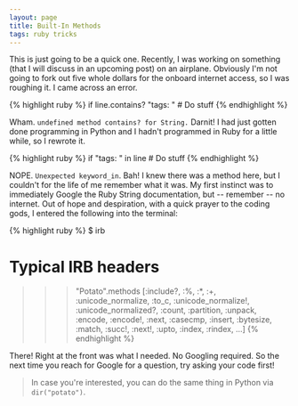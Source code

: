 ```yaml
---
layout: page
title: Built-In Methods
tags: ruby tricks
---
```


This is just going to be a quick one.  Recently, I was working on something (that I will discuss in an upcoming post) on an airplane.  Obviously I'm not going to fork out five whole dollars for the onboard internet access, so I was roughing it.  I came across an error.

{% highlight ruby %}
if line.contains? "tags: "
    # Do stuff
{% endhighlight %}

Wham.  `undefined method contains? for String.`  Darnit!  I had just gotten done programming in Python and I hadn't programmed in Ruby for a little while, so I rewrote it.

{% highlight ruby %}
if "tags: " in line
    # Do stuff
{% endhighlight %} 

NOPE.  `Unexpected keyword_in`.  Bah!  I knew there was a method here, but I couldn't for the life of me remember what it was.  My first instinct was to immediately Google the Ruby String documentation, but -- remember -- no internet.  Out of hope and despiration, with a quick prayer to the coding gods, I entered the following into the terminal:

{% highlight ruby %}
$ irb
# Typical IRB headers
>>> "Potato".methods
[:include?, :%, :*, :+, :unicode_normalize, :to_c, :unicode_normalize!, :unicode_normalized?, :count, :partition, :unpack, :encode, :encode!, :next, :casecmp, :insert, :bytesize, :match, :succ!, :next!, :upto, :index, :rindex, ...]
{% endhighlight %}

There!  Right at the front was what I needed.  No Googling required.  So the next time you reach for Google for a question, try asking your code first!

 > In case you're interested, you can do the same thing in Python via `dir("potato")`.